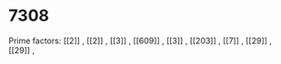 # 7308

Prime factors: [[2]] , [[2]] , [[3]] , [[609]] , [[3]] , [[203]] , [[7]] , [[29]] , [[29]] , 